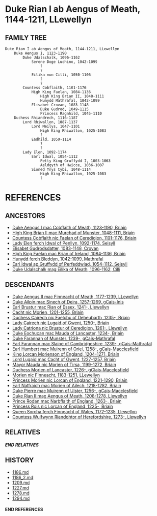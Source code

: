 # Duke Rian I ab Aengus of Meath, 1144-1211, LLewellyn

## FAMILY TREE 
```
Duke Rian I ab Aengus of Meath, 1144-1211, LLewellyn
    Duke Aengus I, 1123-1190
        Duke Udalschalk, 1096-1162
            Serene Doge Luchino, 1042-1099
                ?
                ?
            Eilika von Cilli, 1050-1106
                ?
                ?
        Countess Cobflaith, 1101-1176
            High King Faelan, 1084-1136
                High King Brian II, 1048-1111
                Hunydd Mathrafal, 1042-1099
            Elisabet Crovan, 1083-1148
                Duke Gudrod, 1049-1115
                Princess Ragnhild, 1045-1110
    Duchess Rhiandrech, 1116-1187
        Lord Rhiwallon, 1087-1137
            Lord Meilys, 1047-1101
                High King Rhiwallon, 1025-1083
                ?
            Eadhild, 1050-1114
                ?
                ?
        Lady Elen, 1092-1174
            Earl Idwal, 1054-1112
                Petty King Gruffydd I, 1003-1063
                Aeldgyth of Hwicce, 1036-1087
            Sioned Ynys Cybi, 1048-1114
                High King Rhiwallon, 1025-1083
                ?
```


# REFERENCES

## ANCESTORS
* [Duke Aengus I mac Cobflaith of Meath, 1123-1190, Briain](aengus_i_mac_cobflaith_1123.md)
* [High King Brian II mac Murchad of Munster, 1048-1111, Briain](brian_ii_mac_murchad_1048.md)
* [Countess Cobflaith nic Faelan of Ceredigion, 1101-1176, Briain](cobflaith_nic_faelan_1101.md)
* [Lady Elen ferch Idwal of Penllyn, 1092-1174, Seisyll](elen_ferch_idwal_1092.md)
* [Elisabet Gudrodsdatter, 1083-1148, Crovan](elisabet_gudrodsdatter_1083.md)
* [High King Faelan mac Brian of Ireland, 1084-1136, Briain](faelan_mac_brian_1084.md)
* [Hunydd ferch Bleddyn, 1042-1099, Mathrafal](hunydd_ferch_bleddyn_1042.md)
* [Earl Idwal ap Gruffydd of Perfeddwlad, 1054-1112, Seisyll](idwal_ap_gruffydd_1054.md)
* [Duke Udalschalk mag Eilika of Meath, 1096-1162, Cilli](udalschalk_mag_eilika_1096.md)

## DESCENDANTS
* [Duke Aengus II mac Finneacht of Meath, 1177-1239, LLewellyn](aengus_ii_mac_finneacht_1177.md)
* [Duke Ailpin mac Sinech of Deira, 1257-1269, gCais-Inis](ailpin_mac_sinech_1257.md)
* [Earl Bruatur mac Rian of Essex, 1241-, Llewellyn](bruatur_mac_rian_1241.md)
* [Cacht nic Morien, 1201-1255, Briain](cacht_nic_morien_1201.md)
* [Duchess Cairech nic Faelchu of Deheubarth, 1235-, Briain](cairech_nic_faelchu_1235.md)
* [Lady Cairech nic Lugaid of Gwent, 1250-, Briain](cairech_nic_lugaid_1250.md)
* [Lady Catriona nic Bruatur of Ceredigion, 1261-, Llewellyn](catriona_nic_bruatur_1261.md)
* [Duke Eochucan mac Mauda of Lancaster, 1234-, Briain](eochucan_mac_mauda_1234.md)
* [Duke Farannan of Munster, 1239-, gCais-Mathrafal](farannan_1239.md)
* [Earl Farannan mac Slaine of Cambridgeshire, 1239-, gCais-Mathrafal](farannan_mac_slaine_1239.md)
* [Earl Humbert mac Muirenn of Oriel, 1258-, gCais-Macclesfield](humbert_mac_muirenn_1258.md)
* [King Lorcan Morienson of England, 1204-1271, Briain](lorcan_morienson_1204.md)
* [Lord Lugaid mac Cacht of Gwent, 1227-1257, Briain](lugaid_mac_cacht_1227.md)
* [Mayor Mauda nic Morien of Tirsa, 1199-1272, Briain](mauda_nic_morien_1199.md)
* [Duchess Morien of Lancaster, 1226-, gClais-Macclesfield](morien_1226.md)
* [Morien nic Finneacht, 1183-1251, LLewellyn](morien_nic_finneacht_1183.md)
* [Princess Morien nic Lorcan of England, 1221-1290, Briain](morien_nic_lorcan_1221.md)
* [Earl Natfraich mac Morien of Ailech, 1218-1282, Briain](natfraich_mac_morien_1218.md)
* [Duke Pierre mac Muirenn of Ulster, 1256-, gCais-Macclesfield](pierre_mac_muirenn_1256.md)
* [Duke Rian II mag Aengus of Meath, 1208-1278, Llewellyn](rian_ii_mag_aengus_1208.md)
* [Prince Rodan mac Narbflaith of England, 1263-, Briain](rodan_mac_narbflaith_1263.md)
* [Princess Rois nic Lorcan of England, 1225-, Briain](rois_nic_lorcan_1225.md)
* [Queen Sorcha ferch Finneacht of Wales, 1172-1235, Llewellyn](sorcha_ferch_finneacht_1172.md)
* [Countess Wulfwynn Riandohtor of Herefordshire, 1273-, Llewellyn](wulfwynn_riandohtor_1273.md)

## RELATIVES

##### END RELATIVES 
## HISTORY
* [1186.md](../h/1186.md)
* [1186_2.md](../h/1186_2.md)
* [1209.md](../h/1209.md)
* [1227.md](../h/1227.md)
* [1278.md](../h/1278.md)
* [1294.md](../h/1294.md)

#### END REFERENCES
